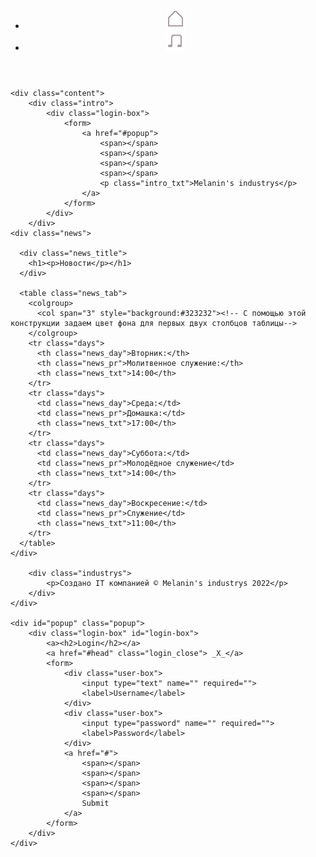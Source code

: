 <header>
		<nav>
			<ul>
				<li><a href="index.html">
					<img class="icon" src="img/icons/home.png" alt="главная" title="главная" />
				</a></li>
				<li><a href="music.html">
					<img class="icon" src="img/icons/music.png" alt="музыка" title="музыка" />
				</a></li>
				<!--<li><a href="films.html">
					<img class="icon" src="img/icons/videos.png" alt="фильмы" title="фильмы" />
				</a></li>
				<li><a href="space.html">
					<img class="icon" src="img/icons/spase.png" alt="M'S space" title="M'S space" />
				</a></li>-->
			</ul>
		</nav>
	</header>

	<div class="content">
		<div class="intro">
			<div class="login-box">
				<form>
					<a href="#popup">
						<span></span>
						<span></span>
						<span></span>
						<span></span>
						<p class="intro_txt">Melanin's industrys</p>
					</a>
				</form>
			</div>
		</div>
    <div class="news">

      <div class="news_title">
        <h1><p>Новости</p></h1>
      </div>

      <table class="news_tab">
        <colgroup>
          <col span="3" style="background:#323232"><!-- С помощью этой конструкции задаем цвет фона для первых двух столбцов таблицы-->
        </colgroup>
        <tr class="days">
          <th class="news_day">Вторник:</th>
          <th class="news_pr">Молитвенное служение:</th>
          <th class="news_txt">14:00</th>
        </tr>
        <tr class="days">
          <td class="news_day">Среда:</td>
          <td class="news_pr">Домашка:</td>
          <th class="news_txt">17:00</th>
        </tr>
        <tr class="days">
          <td class="news_day">Суббота:</td>
          <td class="news_pr">Молодёдное служение</td>
          <th class="news_txt">14:00</th>
        </tr>
        <tr class="days">
          <td class="news_day">Воскресение:</td>
          <td class="news_pr">Служение</td>
          <th class="news_txt">11:00</th>
        </tr>
      </table>
    </div>

		<div class="industrys">
			<p>Создано IT компанией © Melanin's industrys 2022</p>
		</div>
	</div>

	<div id="popup" class="popup">
		<div class="login-box" id="login-box">
			<a><h2>Login</h2></a>
			<a href="#head" class="login_close"> _X_</a>
			<form>
				<div class="user-box">
					<input type="text" name="" required="">
					<label>Username</label>
				</div>
				<div class="user-box">
					<input type="password" name="" required="">
					<label>Password</label>
				</div>
				<a href="#">
					<span></span>
					<span></span>
					<span></span>
					<span></span>
					Submit
				</a>
			</form>
		</div>
	</div>
